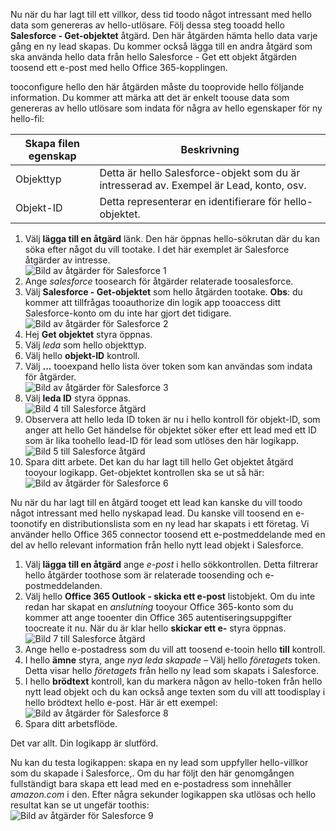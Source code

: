 Nu när du har lagt till ett villkor, dess tid toodo något intressant med hello data som genereras av hello-utlösare. Följ dessa steg tooadd hello **Salesforce - Get-objektet** åtgärd. Den här åtgärden hämta hello data varje gång en ny lead skapas. Du kommer också lägga till en andra åtgärd som ska använda hello data från hello Salesforce - Get ett objekt åtgärden toosend ett e-post med hello Office 365-kopplingen.  

tooconfigure hello den här åtgärden måste du tooprovide hello följande information. Du kommer att märka att det är enkelt toouse data som genereras av hello utlösare som indata för några av hello egenskaper för ny hello-fil:

| Skapa filen egenskap | Beskrivning |
| --- | --- |
| Objekttyp |Detta är hello Salesforce-objekt som du är intresserad av. Exempel är Lead, konto, osv. |
| Objekt-ID |Detta representerar en identifierare för hello-objektet. |

1. Välj **lägga till en åtgärd** länk. Den här öppnas hello-sökrutan där du kan söka efter något du vill tootake. I det här exemplet är Salesforce åtgärder av intresse.      
   ![Bild av åtgärder för Salesforce 1](./media/connectors-create-api-salesforce/action-1.png)  
2. Ange *salesforce* toosearch för åtgärder relaterade toosalesforce.
3. Välj **Salesforce - Get-objektet** som hello åtgärden tootake.   **Obs**: du kommer att tillfrågas tooauthorize din logik app tooaccess ditt Salesforce-konto om du inte har gjort det tidigare.    
   ![Bild av åtgärder för Salesforce 2](./media/connectors-create-api-salesforce/action-2.png)    
4. Hej **Get objektet** styra öppnas.  
5. Välj *leda* som hello objekttyp.
6. Välj hello **objekt-ID** kontroll.
7. Välj **...**  tooexpand hello lista över token som kan användas som indata för åtgärder.       
   ![Bild av åtgärder för Salesforce 3](./media/connectors-create-api-salesforce/action-3.png)    
8. Välj **leda ID** styra öppnas.   
   ![Bild 4 till Salesforce åtgärd](./media/connectors-create-api-salesforce/action-4.png)     
9. Observera att hello leda ID token är nu i hello kontroll för objekt-ID, som anger att hello Get händelse för objektet söker efter ett lead med ett ID som är lika toohello lead-ID för lead som utlöses den här logikapp.  
   ![Bild 5 till Salesforce åtgärd](./media/connectors-create-api-salesforce/action-5.png)  
10. Spara ditt arbete. Det kan du har lagt till hello Get objektet åtgärd tooyour logikapp. Get-objektet kontrollen ska se ut så här:    
    ![Bild av åtgärder för Salesforce 6](./media/connectors-create-api-salesforce/action-6.png)  

Nu när du har lagt till en åtgärd tooget ett lead kan kanske du vill toodo något intressant med hello nyskapad lead. Du kanske vill toosend en e-toonotify en distributionslista som en ny lead har skapats i ett företag. Vi använder hello Office 365 connector toosend ett e-postmeddelande med en del av hello relevant information från hello nytt lead objekt i Salesforce.  

1. Välj **lägga till en åtgärd** ange *e-post* i hello sökkontrollen. Detta filtrerar hello åtgärder toothose som är relaterade toosending och e-postmeddelanden.  
2. Välj hello **Office 365 Outlook - skicka ett e-post** listobjekt. Om du inte redan har skapat en *anslutning* tooyour Office 365-konto som du kommer att ange tooenter din Office 365 autentiseringsuppgifter toocreate it nu. När du är klar hello **skickar ett e-** styra öppnas.        
   ![Bild 7 till Salesforce åtgärd](./media/connectors-create-api-salesforce/action-7.png)  
3. Ange hello e-postadress som du vill att toosend e-tooin hello **till** kontroll.
4. I hello **ämne** styra, ange *nya leda skapade* – Välj hello *företagets* token. Detta visar hello *företagets* från hello ny lead som skapats i Salesforce.  
5. I hello **brödtext** kontroll, kan du markera någon av hello-token från hello nytt lead objekt och du kan också ange texten som du vill att toodisplay i hello brödtext hello e-post. Här är ett exempel:  
   ![Bild av åtgärder för Salesforce 8](./media/connectors-create-api-salesforce/action-8.png)   
6. Spara ditt arbetsflöde.  

Det var allt. Din logikapp är slutförd.  

Nu kan du testa logikappen: skapa en ny lead som uppfyller hello-villkor som du skapade i Salesforce,.  Om du har följt den här genomgången fullständigt bara skapa ett lead med en e-postadress som innehåller *amazon.com* i den. Efter några sekunder logikappen ska utlösas och hello resultat kan se ut ungefär toothis:  
![Bild av åtgärder för Salesforce 9](./media/connectors-create-api-salesforce/action-9.png)  

